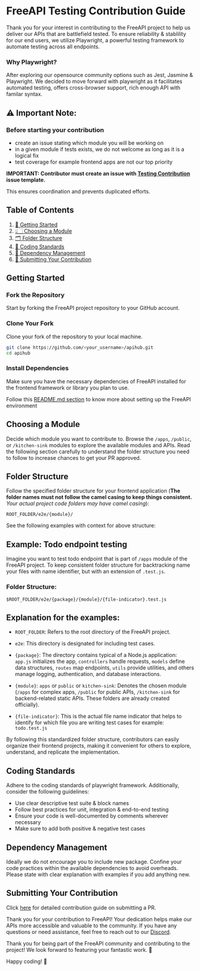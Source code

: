 # FreeAPI Testing Contribution Guide

Thank you for your interest in contributing to the FreeAPI project to help us deliver our APIs that are battlefield tested. To ensure reliability & stablility for our end users, we utilize Playwright, a powerful testing framework to automate testing across all endpoints.

### Why Playwright?

After exploring our opensource community options such as Jest, Jasmine & Playwright. We decided to move forward with playwright as it facilitates automated testing, offers cross-browser support, rich enough API with familar syntax.

## ⚠️ Important Note:

### Before starting your contribution

- create an issue stating which module you will be working on
- in a given module if tests exists, we do not welcome as long as it is a logical fix
- test coverage for example frontend apps are not our top priority

<!-- TODO -->

**IMPORTANT: Contributor must create an issue with [Testing Contribution](https://github.com/hiteshchoudhary/apihub/issues/new?assignees=&labels=testing&projects=&template=code_coverage.yaml&title=TESTING%3A+%3Ctitle%3E) issue template.**

This ensures coordination and prevents duplicated efforts.

## Table of Contents

1. [🏁 Getting Started](#getting-started)
2. [👆🏻 Choosing a Module](#choosing-a-module)
3. [🗂️ Folder Structure](#folder-structure-main)
4. [📙 Coding Standards](#coding-standards)
5. [📝 Dependency Management](#dependency-management)
6. [📨 Submitting Your Contribution](#submitting-your-contribution)

## Getting Started <a name="getting-started"></a>

### Fork the Repository

Start by forking the FreeAPI project repository to your GitHub account.

### Clone Your Fork

Clone your fork of the repository to your local machine.

```bash
git clone https://github.com/<your_username>/apihub.git
cd apihub
```

### Install Dependencies

Make sure you have the necessary dependencies of FreeAPI installed for the frontend framework or library you plan to use.

Follow this [README.md section](https://github.com/hiteshchoudhary/apihub/blob/main/README.md#-installation) to know more about setting up the FreeAPI environment

## Choosing a Module <a name="choosing-a-module"></a>

Decide which module you want to contribute to. Browse the `/apps`, `/public`, or `/kitchen-sink` modules to explore the available modules and APIs. Read the following section carefully to understand the folder structure you need to follow to increase chances to get your PR approved.

## Folder Structure <a name="folder-structure-main"></a>

Follow the specified folder structure for your frontend application (**The folder names must not follow the camel casing to keep things consistent.** _Your actual project code folders may have camel casing_):

```
ROOT_FOLDER/e2e/{module}/
```

See the following examples with context for above structure:

## Example: Todo endpoint testing

Imagine you want to test todo endpoint that is part of `/apps` module of the FreeAPI project. To keep consistent folder structure for backtracking name your files with name identifier, but with an extension of `.test.js`.

### Folder Structure:

```
$ROOT_FOLDER/e2e/{package}/{module}/{file-indicator}.test.js
```

## Explanation for the examples:

- `ROOT_FOLDER`: Refers to the root directory of the FreeAPI project.

- `e2e`: This directory is designated for including test cases.

- `{package}`: The directory contains typical of a Node.js application: `app.js` initializes the app, `controllers` handle requests, `models` define data structures, `routes` map endpoints, `utils` provide utilities, and others manage logging, authentication, and database interactions.

- `{module}`: `apps` or `public` or `kitchen-sink`: Denotes the chosen module (`/apps` for complex apps, `/public` for public APIs, `/kitchen-sink` for backend-related static APIs. These folders are already created officially).

- `{file-indicator}`: This is the actual file name indicator that helps to identify for which file you are writing test cases for example: `todo.test.js`

By following this standardized folder structure, contributors can easily organize their frontend projects, making it convenient for others to explore, understand, and replicate the implementation.

## Coding Standards <a name="coding-standards"></a>

Adhere to the coding standards of playwright framework. Additionally, consider the following guidelines:

- Use clear descriptive test suite & block names
- Follow best practices for unit, integration & end-to-end testing
- Ensure your code is well-documented by comments wherever necessary
- Make sure to add both positive & negative test cases

## Dependency Management <a name="dependency-management"></a>

Ideally we do not encourage you to include new package. Confine your code practices within the available dependencies to avoid overheads. Please state with clear explanation with examples if you add anything new.

## Submitting Your Contribution <a name="submitting-your-contribution"></a>

Click [here](https://github.com/hiteshchoudhary/apihub/blob/main/CONTRIBUTING.md) for detailed contribution guide on submitting a PR.

Thank you for your contribution to FreeAPI! Your dedication helps make our APIs more accessible and valuable to the community. If you have any questions or need assistance, feel free to reach out to our [Discord](https://discord.gg/uuGBkhX8Yp).

Thank you for being part of the FreeAPI community and contributing to the project! We look forward to featuring your fantastic work. 🌟

Happy coding! 🚀
